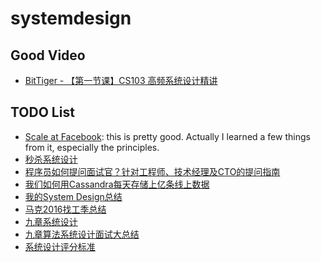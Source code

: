 # systemdesign

## Good Video
* [BitTiger - 【第一节课】CS103 高频系统设计精讲](https://www.bittiger.io/classpage/2gpdkpxGQegerMnAP)

## TODO List
* [Scale at Facebook](https://www.infoq.com/presentations/Scale-at-Facebook): this is pretty good. Actually I learned a few things from it, especially the principles.
* [秒杀系统设计](http://blog.csdn.net/v_july_v/article/details/6279498)
* [程序员如何提问面试官？针对工程师、技术经理及CTO的提问指南](
https://mp.weixin.qq.com/s?__biz=MzAwMDU1MTE1OQ==&mid=2653548609&idx=1&sn=4c76d4e83ef5def978a496dcb124dcee&chksm=813a61d9b64de8cf6bc8eb8dedbce187881f468886842e24a1af2685ef40d815dc961fc458b6&mpshare=1&scene=1&srcid=0420e1rMvdQRGUwehIGGdUj8&key=126df665731994ec774ec85abbc511ff14e82136ecdd21b89a7419d79bbb07da7e728f336376f797ef4b35ab3164f54d4dc9054617577e285c90efad12e45bb5acf94e93aeb0c5b91dd891a35cd829eb&ascene=0&uin=MTI0MjAwNDczMw%3D%3D&devicetype=iMac+MacBookPro13%2C2+OSX+OSX+10.12.3+build(16D32)&version=12020110&nettype=WIFI&fontScale=100&pass_ticket=JQSKDQ0hT2Q3vDcliz0TduPZJTwupFbRF7tWVU%2B6n1%2FQkQbu0LCsnTZE0Y%2Fg70PG)
* [我们如何用Cassandra每天存储上亿条线上数据](http://mp.weixin.qq.com/s?__biz=MzAwMDU1MTE1OQ==&mid=2653548605&idx=1&sn=d9bf0f57ed4bc1c0fca75b980ba8cddb&chksm=813a61a5b64de8b3c61eccaf71e1e2d835dba955a306328361807cec9adfbdbc682831e4e5c8&scene=21#wechat_redirect)
* [我的System Design总结](https://www.mitbbs.com/mwap/forum/article.php?board=JobHunting&groupid=32777529&content_type=all)
* [马克2016找工季总结](http://www.1point3acres.com/bbs/forum.php?mod=viewthread&tid=202532&from=singlemessage&isappinstalled=1)
* [九章系统设计](http://www.jiuzhang.com/article/?tags=system-design)
* [九章算法系统设计面试大总结](https://zhuanlan.zhihu.com/p/26173608)
* [系统设计评分标准](https://mp.weixin.qq.com/s?__biz=MzA5MzE4MjgyMw==&mid=2649455062&idx=1&sn=8a39f11e942c38f38da2160d1cc7579a&mpshare=1&scene=1&srcid=0317sQoks5VOuRCajevFG9vw&key=b16de343c5ecfc5161aa66c7210fd6442ba8a3f5128cb6a8b029c7baa5dfe3b7067d7fc16256c3d873e96052e90ff7317e9e89437a77d8295f2db16351df4d7d3a6421831a55bb2ea27e249d93406337&ascene=0&uin=MTUyMzg3NjAwMA%3D%3D&devicetype=iMac+MacBookAir7%2C1+OSX+OSX+10.12.3+build(16D32)&version=12020010&nettype=WIFI&fontScale=100&pass_ticket=0AiIToHJN8yqpuqRAsA5PaaQMJr8KtvlnZ2EqkX0zx%2BEZweRvHKyF%2ByjmycpUbVn)

